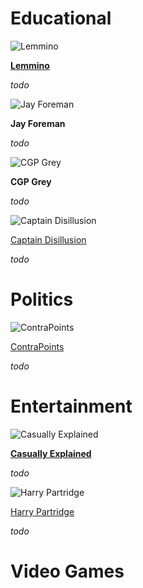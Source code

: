# Educational

![Lemmino](https://user-images.githubusercontent.com/87545109/146681551-0c280ccc-ac34-435a-854a-0225b039e69e.jpg)

**[Lemmino](https://www.youtube.com/c/LEMMiNO)**

*todo*

![Jay Foreman](https://user-images.githubusercontent.com/87545109/146682143-a2b5eb01-cc56-4ca0-99f0-3adfcc1d2589.jpg)

**Jay Foreman**

*todo*

![CGP Grey](https://user-images.githubusercontent.com/87545109/146682307-3cdc9b01-8f75-4e89-b6be-7d20e6434b58.jpg)

**CGP Grey**

*todo*

![Captain Disillusion](https://user-images.githubusercontent.com/87545109/146688203-74be2926-fc44-47cb-acd7-0b0686259de8.jpg)

[Captain Disillusion ](https://www.youtube.com/c/CaptainDisillusion)

*todo*

# Politics

![ContraPoints](https://user-images.githubusercontent.com/87545109/146688177-87a8f8f5-1a94-4308-90e7-124aebb9a804.jpg)

[ContraPoints](https://www.youtube.com/c/ContraPoints)

*todo*

# Entertainment

![Casually Explained](https://user-images.githubusercontent.com/87545109/146682422-0e369784-d0d5-4ef7-9c19-886fafd6a19f.jpg)

**[Casually Explained](https://www.youtube.com/c/CasuallyExplained)**

*todo*

![Harry Partridge](https://user-images.githubusercontent.com/87545109/146688306-7f8dfcae-b285-4fc6-ab75-556abd5bf2bf.jpg)

[Harry Partridge](https://www.youtube.com/user/HarryPartridge)

*todo*


# Video Games
